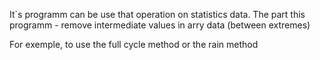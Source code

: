 It`s programm can be use that operation on statistics data. The part this programm - remove intermediate values in arry data (between extremes)

For exemple, to use the full cycle method or the rain method
